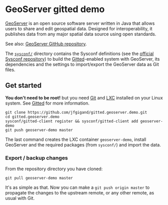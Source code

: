 # GeoServer gitted demo

[GeoServer](http://geoserver.org/) is an open source software server
written in Java that allows users to share and edit geospatial
data. Designed for interoperability, it publishes data from any major
spatial data source using open standards.

See also:
[GeoServer GitHub repository](https://github.com/geoserver/geoserver).


The [```sysconf/```](sysconf/) directory contains the Sysconf
  definitions (see the
  [official Sysconf repository](https://github.com/geonef/sysconf.base/))
  to build the
  [Gitted](https://github.com/geonef/sysconf.gitted)-enabled system
  with GeoServer, its dependencies and the settings to import/export
  the GeoServer data as Git files.


## Get started

**You don't need to be root!** but you need [Git](http://git-scm.com/)
and [LXC](https://linuxcontainers.org/) installed on your Linux
system. See [Gitted](https://github.com/geonef/sysconf.gitted) for
more information.

```
git clone https://github.com/jfgigand/gitted.geoserver.demo.git
cd gitted.geoserver.demo
sysconf/gitted-client register && sysconf/gitted-client add geoserver-demo
git push geoserver-demo master
```

The last command creates the LXC container ```geoserver-demo```,
install GeoServer and the required packages (from ```sysconf/```) and
import the data.


### Export / backup changes

From the repository directory you have cloned:
```
git pull geoserver-demo master
```

It's as simple as that. Now you can make a ```git push origin
master``` to propagate the changes to the upstream remote, or any
other remote, as usual with Git.
